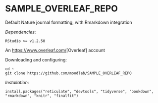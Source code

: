 # SAMPLE_OVERLEAF_REPO
Default Nature journal formatting, with Rmarkdown integration

*Dependencies*:

`RStudio >= v1.2.50`

An <https://www.overleaf.com/>[Overleaf] account


Downloading and configuring:
```
cd ~
git clone https://github.com/moodlab/SAMPLE_OVERLEAF_REPO
```


*Installation*:
```
install.packages("reticulate", "devtools", "tidyverse", "bookdown", "rmarkdown", "knitr", "finalfit")
```
